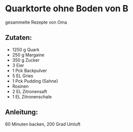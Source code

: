 Quarktorte ohne Boden von B
===
gesammelte Rezepte von Oma

Zutaten:
---
- 1250 g Quark
- 250 g Margaine
- 350 g Zucker
- 3  Eier
- 1 Pck Backpulver
- 5 EL Gries
- 1 Pck Pudding (Sahne)
-   Rosinen
- 2 EL Zitronensaft
- 1 EL Zitronenschale

Anleitung:
---
 60 Minuten backen, 200 Grad Umluft 